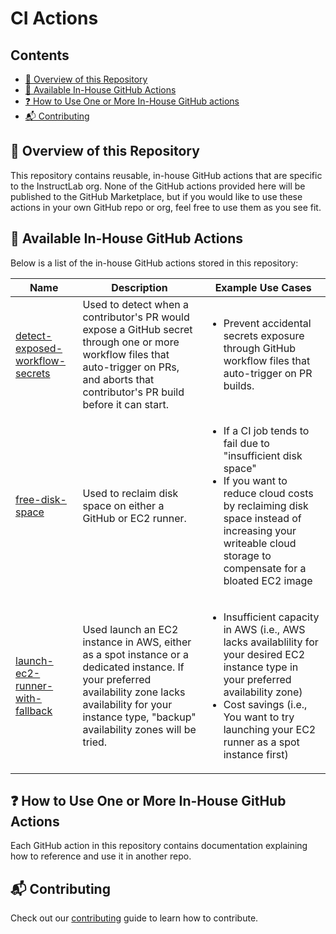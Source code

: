 # CI Actions

## Contents
- [📙 Overview of this Repository](#-overview-of-this-repository)
- [👊 Available In-House GitHub Actions](#-available-in-house-github-actions)
- [❓ How to Use One or More In-House GitHub actions](#-how-to-use-one-or-more-in-house-github-actions)
- [📬 Contributing](#-contributing)

## 📙 Overview of this Repository

This repository contains reusable, in-house GitHub actions that are specific to the InstructLab org. None of the GitHub actions provided here will be published to the GitHub Marketplace, but if you would like to use these actions in your own GitHub repo or org, feel free to use them as you see fit.

## 👊 Available In-House GitHub Actions

Below is a list of the in-house GitHub actions stored in this repository:

| Name | Description | Example Use Cases |
| --- | --- | --- |
| [detect-exposed-workflow-secrets](./actions/detect-exposed-workflow-secrets/detect-exposed-workflow-secrets.md) | Used to detect when a contributor's PR would expose a GitHub secret through one or more workflow files that auto-trigger on PRs, and aborts that contributor's PR build before it can start. | <ul><li>Prevent accidental secrets exposure through GitHub workflow files that auto-trigger on PR builds.</li></ul> |
| [free-disk-space](./actions/free-disk-space/free-disk-space.md) | Used to reclaim disk space on either a GitHub or EC2 runner. | <ul><li>If a CI job tends to fail due to "insufficient disk space"</li><li>If you want to reduce cloud costs by reclaiming disk space instead of increasing your writeable cloud storage to compensate for a bloated EC2 image</li></ul> |
| [launch-ec2-runner-with-fallback](./actions/launch-ec2-runner-with-fallback/launch-ec2-runner-with-fallback.md) | Used launch an EC2 instance in AWS, either as a spot instance or a dedicated instance. If your preferred availability zone lacks availability for your instance type, "backup" availability zones will be tried. | <ul><li>Insufficient capacity in AWS (i.e., AWS lacks availablility for your desired EC2 instance type in your preferred availability zone)</li><li>Cost savings (i.e., You want to try launching your EC2 runner as a spot instance first)</li></ul> |

## ❓ How to Use One or More In-House GitHub Actions

Each GitHub action in this repository contains documentation explaining how to reference and use it in another repo.

## 📬 Contributing

Check out our [contributing](CONTRIBUTING/CONTRIBUTING.md) guide to learn how to contribute.
